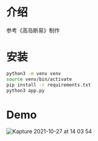 # 介绍

参考《高岛断易》制作

# 安装

```bash
python3 -m venv venv
source venv/bin/activate
pip install -r requirements.txt
python3 app.py
```


# Demo
![Kapture 2021-10-27 at 14 03 54](https://user-images.githubusercontent.com/12653147/139008918-905db18c-948e-4123-95ac-b55c3ebc1b21.gif)
